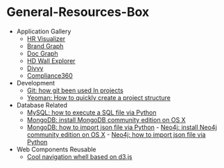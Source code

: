 # General-Resources-Box

- Application Gallery
	- [HR Visualizer](https://github.com/awesome5team/General-Resources-Box/issues/12)
	- [Brand Graph](https://github.com/awesome5team/General-Resources-Box/issues/2)
	- [Doc Graph](https://github.com/awesome5team/General-Resources-Box/issues/3)
	- [HD Wall Explorer](https://github.com/awesome5team/General-Resources-Box/issues/4)
	- [Divvy](https://github.com/awesome5team/General-Resources-Box/issues/5)
	- [Compliance360](https://github.com/awesome5team/General-Resources-Box/issues/6)
- Development
	- [Git: how git been used In projects](https://github.com/awesome5team/General-Resources-Box/issues/1)
	- [Yeoman: How to quickly create a project structure](https://github.com/awesome5team/General-Resources-Box/issues/11)
- Database Related
	- [MySQL: how to execute a SQL file via Python](https://github.com/awesome5team/General-Resources-Box/issues/7)
	- [MongoDB: install MongoDB community edition on OS X](https://github.com/awesome5team/General-Resources-Box/issues/9)
	- [MongoDB: how to import json file via Python](https://github.com/awesome5team/General-Resources-Box/issues/8)
            - [Neo4j: install Neo4j community edition on OS X](https://github.com/awesome5team/General-Resources-Box/issues/15)
            - [Neo4j: how to import json file via Python](https://github.com/awesome5team/General-Resources-Box/issues/16)
- Web Components Reusable
	- [Cool navigation whell based on d3.js](https://github.com/awesome5team/General-Resources-Box/issues/14)

